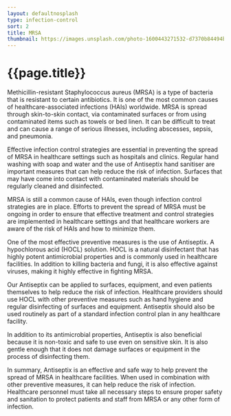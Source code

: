 ```yaml
---
layout: defaultnosplash
type: infection-control
sort: 2
title: MRSA
thumbnail: https://images.unsplash.com/photo-1600443271532-d7370b84494b?ixlib=rb-1.2.1&ixid=MnwxMjA3fDB8MHxwaG90by1wYWdlfHx8fGVufDB8fHx8&auto=format&fit=crop&w=1216&q=80
---
```

# {{page.title}}

Methicillin-resistant Staphylococcus aureus (MRSA) is a type of bacteria that is resistant to certain antibiotics. It is one of the most common causes of healthcare-associated infections (HAIs) worldwide. MRSA is spread through skin-to-skin contact, via contaminated surfaces or from using contaminated items such as towels or bed linen. It can be difficult to treat and can cause a range of serious illnesses, including abscesses, sepsis, and pneumonia.

Effective infection control strategies are essential in preventing the spread of MRSA in healthcare settings such as hospitals and clinics. Regular hand washing with soap and water and the use of Antiseptix hand sanitiser are important measures that can help reduce the risk of infection. Surfaces that may have come into contact with contaminated materials should be regularly cleaned and disinfected.

MRSA is still a common cause of HAIs, even though infection control strategies are in place. Efforts to prevent the spread of MRSA must be ongoing in order to ensure that effective treatment and control strategies are implemented in healthcare settings and that healthcare workers are aware of the risk of HAIs and how to minimize them.

One of the most effective preventive measures is the use of Antiseptix. A hypochlorous acid (HOCL) solution. HOCL is a natural disinfectant that has highly potent antimicrobial properties and is commonly used in healthcare facilities. In addition to killing bacteria and fungi, it is also effective against viruses, making it highly effective in fighting MRSA.

Our Antiseptix can be applied to surfaces, equipment, and even patients themselves to help reduce the risk of infection. Healthcare providers should use HOCL with other preventive measures such as hand hygiene and regular disinfecting of surfaces and equipment. Antiseptix should also be used routinely as part of a standard infection control plan in any healthcare facility.

In addition to its antimicrobial properties, Antiseptix is also beneficial because it is non-toxic and safe to use even on sensitive skin. It is also gentle enough that it does not damage surfaces or equipment in the process of disinfecting them.

In summary, Antiseptix  is an effective and safe way to help prevent the spread of MRSA in healthcare facilities. When used in combination with other preventive measures, it can help reduce the risk of infection. Healthcare personnel must take all necessary steps to ensure proper safety and sanitation to protect patients and staff from MRSA or any other form of infection.